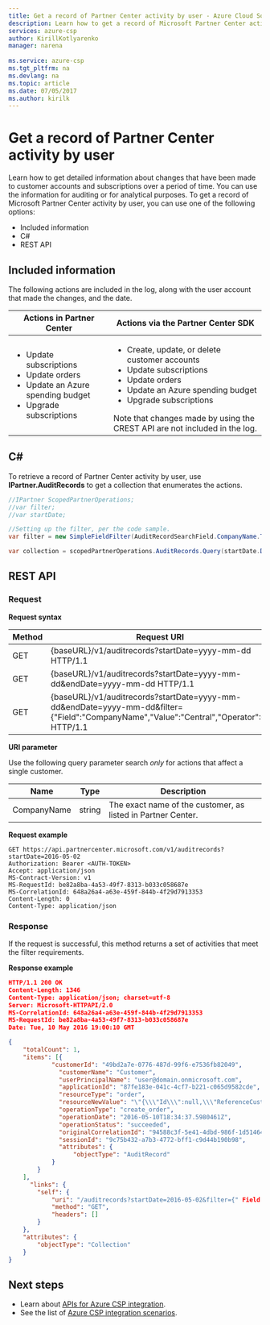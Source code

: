 ```yaml
---
title: Get a record of Partner Center activity by user - Azure Cloud Solution Provider | Microsoft Docs
description: Learn how to get a record of Microsoft Partner Center activity by user. The information in this article supports Azure Cloud Solution Provide (Azure CSP) integration.
services: azure-csp
author: KirillKotlyarenko
manager: narena
 
ms.service: azure-csp
ms.tgt_pltfrm: na
ms.devlang: na
ms.topic: article
ms.date: 07/05/2017
ms.author: kirilk
---
```


# Get a record of Partner Center activity by user

Learn how to get detailed information about changes that have been made to customer accounts and subscriptions over a period of time. You can use the information for auditing or for analytical purposes. To get a record of Microsoft Partner Center activity by user, you can use one of the following options:

- Included information
- C#
- REST API

## Included information

The following actions are included in the log, along with the user account that made the changes, and the date.

|Actions in Partner Center|Actions via the Partner Center SDK|
|---|---|
|<ul><li>Update subscriptions</li><li>Update orders</li><li>Update an Azure spending budget</li><li>Upgrade subscriptions</li></ul>|<ul><li>Create, update, or delete customer accounts</li><li>Update subscriptions</li><li>Update orders</li><li>Update an Azure spending budget</li><li>Upgrade subscriptions</li></ul> Note that changes made by using the CREST API are not included in the log.|

## C#

To retrieve a record of Partner Center activity by user, use **IPartner.AuditRecords** to get a collection that enumerates the actions.

```csharp
//IPartner ScopedPartnerOperations;
//var filter;
//var startDate;

//Setting up the filter, per the code sample.
var filter = new SimpleFieldFilter(AuditRecordSearchField.CompanyName.ToString(), FieldFilterOperation.Substring, "00");

var collection = scopedPartnerOperations.AuditRecords.Query(startDate.Date, query: QueryFactory.Instance.BuildSimpleQuery(filter: filter));
```

## REST API

### Request

**Request syntax**

|Method|Request URI|
|---|---|
|GET|{baseURL}/v1/auditrecords?startDate=yyyy-mm-dd HTTP/1.1|
|GET|{baseURL}/v1/auditrecords?startDate=yyyy-mm-dd&endDate=yyyy-mm-dd HTTP/1.1|
|GET|{baseURL}/v1/auditrecords?startDate=yyyy-mm-dd&endDate=yyyy-mm-dd&filter={"Field":"CompanyName","Value":"Central","Operator":0} HTTP/1.1|

**URI parameter**

Use the following query parameter search *only* for actions that affect a single customer.

|Name|Type|Description|
|---|---|---|
|CompanyName|string|The exact name of the customer, as listed in Partner Center.|

**Request example**

```http
GET https://api.partnercenter.microsoft.com/v1/auditrecords?startDate=2016-05-02 
Authorization: Bearer <AUTH-TOKEN>
Accept: application/json
MS-Contract-Version: v1
MS-RequestId: be82a8ba-4a53-49f7-8313-b033c058687e
MS-CorrelationId: 648a26a4-a63e-459f-844b-4f29d7913353
Content-Length: 0
Content-Type: application/json
```

### Response

If the request is successful, this method returns a set of activities that meet the filter requirements.

**Response example**

```json
HTTP/1.1 200 OK
Content-Length: 1346
Content-Type: application/json; charset=utf-8
Server: Microsoft-HTTPAPI/2.0
MS-CorrelationId: 648a26a4-a63e-459f-844b-4f29d7913353
MS-RequestId: be82a8ba-4a53-49f7-8313-b033c058687e
Date: Tue, 10 May 2016 19:00:10 GMT

{
    "totalCount": 1,
    "items": [{
            "customerId": "49bd2a7e-0776-487d-99f6-e7536fb82049",
              "customerName": "Customer",
              "userPrincipalName": "user@domain.onmicrosoft.com",
              "applicationId": "87fe183e-041c-4cf7-b221-c065d9582cde",
              "resourceType": "order",
              "resourceNewValue": "\"{\\\"Id\\\":null,\\\"ReferenceCustomerId\\\":\\\"49bd2a7e-0776-487d-99f6-e7536fb82049\\\",\\\"LineItems\\\":[{\\\"LineItemNumber\\\":0,\\\"OfferId\\\":\\\"5C9FD4CC-EDCE-44A8-8E91-07DF09744609\\\",\\\"SubscriptionId\\\":null,\\\"ParentSubscriptionId\\\":null,\\\"FriendlyName\\\":\\\"Office 365 Business\\\",\\\"Quantity\\\":2,\\\"PartnerIdOnRecord\\\":null,\\\"Attributes\\\":{\\\"ObjectType\\\":\\\"OrderLineItem\\\"}}],\\\"CreationDate\\\":null,\\\"Attributes\\\":{\\\"ObjectType\\\":\\\"Order\\\"}}\"",
              "operationType": "create_order",
              "operationDate": "2016-05-10T18:34:37.5980461Z",
              "operationStatus": "succeeded",
              "originalCorrelationId": "94588c3f-5e41-4dbd-986f-1d5146453a46",
              "sessionId": "9c75b432-a7b3-4772-bff1-c9d44b190b98",
              "attributes": {
                  "objectType": "AuditRecord"
            }
        }
    ],
      "links": {
        "self": {
            "uri": "/auditrecords?startDate=2016-05-02&filter={" Field ":" CompanyName "," Value ":" Central "," Operator ":" equals "}",
            "method": "GET",
            "headers": []
        }
    },
    "attributes": {
        "objectType": "Collection"
    }
}
```

## Next steps

- Learn about [APIs for Azure CSP integration](../available-apis-overview.md).
- See the list of [Azure CSP integration scenarios](../integration-scenarios-list.md).
